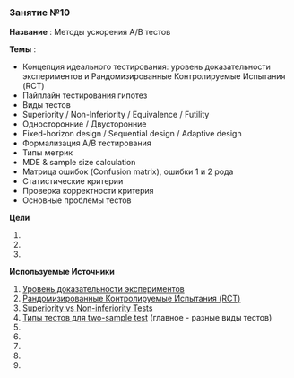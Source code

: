 ### Занятие №10

**Название** : Методы ускорения A/B тестов

**Темы** : 
  * Концепция идеального тестирования: уровень доказательности экспериментов и Рандомизированные Контролируемые Испытания (RCT)
  * Пайплайн тестирования гипотез
  * Виды тестов
   * Superiority / Non-Inferiority / Equivalence / Futility
   * Односторонние / Двусторонние
   * Fixed-horizon design / Sequential design / Adaptive design
  * Формализация A/B тестирования
   * Типы метрик
   * MDE & sample size calculation
   * Матрица ошибок (Confusion matrix), ошибки 1 и 2 рода
   * Статистические критерии
  * Проверка корректности критерия
  * Основные проблемы тестов
    
  **Цели**

  1.  
  2.  
  3.  

**Используемые Источники** 

1. [Уровень доказательности экспериментов](https://en.wikipedia.org/wiki/Hierarchy_of_evidence) 
2. [Рандомизированные Контролируемые Испытания (RCT)](https://en.wikipedia.org/wiki/Randomized_controlled_trial)
3. [Superiority vs Non-inferiority Tests](https://blog.analytics-toolkit.com/2017/case-non-inferiority-designs-ab-testing/)
4. [Типы тестов для two-sample test](https://www.ncss.com/wp-content/themes/ncss/pdf/Procedures/NCSS/Two_Proportions-Non-Inferiority,_Superiority,_Equivalence,_and_Two-Sided_Tests_vs_a_Margin.pdf) (главное - разные виды тестов)
5. [ ]( ) 
6. [ ]( ) 
7. [ ]( )
8. [ ]( )
9. [ ]( )
   
